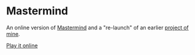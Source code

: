 # Mastermind

An online version of [Mastermind](https://en.wikipedia.org/wiki/Mastermind_(board_game)) and a "re-launch" of an earlier [project of mine](https://codepen.io/AndreNuechter/pen/bmaMGW).

[Play it online](https://andrenuechter.github.io/mastermind/)